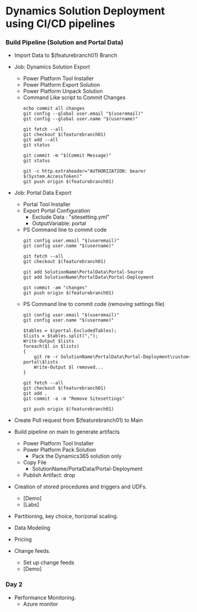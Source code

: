 # Dynamics Solution Deployment using CI/CD pipelines

### Build Pipeline (Solution and Portal Data)
- Import Data to $(featurebranch01) Branch
- Job: Dynamics Solution Export
    - Power Platform Tool Installer 
    - Power Platform Export Solution 
    - Power Platform Unpack Solution 
    - Command Like script to Commit Changes
        ```
        echo commit all changes
        git config --global user.email "$(useremail)"
        git config --global user.name "$(username)"

        git fetch --all
        git checkout $(featurebranch01)
        git add --all
        git status

        git commit -m "$(Commit Message)"
        git status

        git -c http.extraheader="AUTHORIZATION: bearer $(System.AccessToken)"
        git push origin $(featurebranch01)
        ```
- Job: Portal Data Export
    - Portal Tool Installer 
    - Export Portal Configuration 
        - Exclude Data : "sitesetting.yml"
        - OutputVariable: portal
    - PS Command line to commit code
        ```
        git config user.email "$(useremail)"
        git config user.name "$(username)"

        git fetch --all
        git checkout $(featurebranch01)

        git add SolutionName\PortalData\Portal-Source
        git add SolutionName\PortalData\Portal-Deployment

        git commit -am "changes"
        git push origin $(featurebranch01)
        ```
    - PS Command line to commit code (removing settings file)
        ```
        git config user.email "$(useremail)"
        git config user.name "$(username)"

        $tables = $(portal.ExcludedTables);
        $lists = $tables.split(",");
        Write-Output $lists
        foreach($l in $lists)
        {
            git rm -r SolutionName\PortalData\Portal-Deployment\custom-portal\$lists
            Write-Output $l removed...
        }

        git fetch --all
        git checkout $(featurebranch01)
        git add .
        git commit -a -m "Remove Sitesettings"

        git push origin $(featurebranch01)
        ```

- Create Pull request from $(featurebranch01) to Main
- Build pipeline on main to generate artifacts
    - Power Platform Tool Installer 
    - Power Platform Pack Solution 
        - Pack the Dynamics365 solution only
    - Copy File
        - SolutionName/PortalData/Portal-Deployment
    - Publish Artifact: drop


- Creation of stored procedures and triggers and UDFs.
    - [Demo]
    - [Labs]
- Partitioning, key choice, horizonal scaling.
- Data Modeling
- Pricing
- Change feeds.
    - Set up change feeds
    - [Demo]

### Day 2 
- Performance Monitoring.
    - Azure monitor